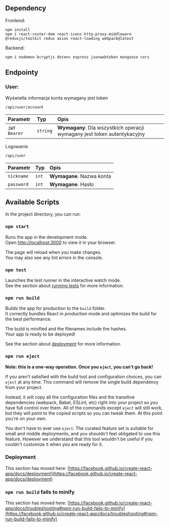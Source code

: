 ## Dependency

Frontend:

```
npm install
npm i react-router-dom react-icons http-proxy-middleware @reduxjs/toolkit redux axios react-loading webpack@latest
```

Backend:

```
npm i nodemon bcryptjs dotenv express jsonwebtoken mongoose cors
```

## Endpointy

### User:

Wyświetla informacje konta wymagany jest token

```http
/api/user/account
```

| Parametr     | Typ      | Opis                                                                     |
| :----------- | :------- | :----------------------------------------------------------------------- |
| `JWT Bearer` | `string` | **Wymagany**. Dla wszystkich operacji wymagany jest token autentykacyjny |

Logowanie

```http
/api/user
```

| Parametr   | Typ   | Opis                      |
| :--------- | :---- | :------------------------ |
| `nickname` | `int` | **Wymagane**. Nazwa konta |
| `password` | `int` | **Wymagane**. Hasło       |

## Available Scripts

In the project directory, you can run:

### `npm start`

Runs the app in the development mode.\
Open [http://localhost:3000](http://localhost:3000) to view it in your browser.

The page will reload when you make changes.\
You may also see any lint errors in the console.

### `npm test`

Launches the test runner in the interactive watch mode.\
See the section about [running tests](https://facebook.github.io/create-react-app/docs/running-tests) for more information.

### `npm run build`

Builds the app for production to the `build` folder.\
It correctly bundles React in production mode and optimizes the build for the best performance.

The build is minified and the filenames include the hashes.\
Your app is ready to be deployed!

See the section about [deployment](https://facebook.github.io/create-react-app/docs/deployment) for more information.

### `npm run eject`

**Note: this is a one-way operation. Once you `eject`, you can't go back!**

If you aren't satisfied with the build tool and configuration choices, you can `eject` at any time. This command will remove the single build dependency from your project.

Instead, it will copy all the configuration files and the transitive dependencies (webpack, Babel, ESLint, etc) right into your project so you have full control over them. All of the commands except `eject` will still work, but they will point to the copied scripts so you can tweak them. At this point you're on your own.

You don't have to ever use `eject`. The curated feature set is suitable for small and middle deployments, and you shouldn't feel obligated to use this feature. However we understand that this tool wouldn't be useful if you couldn't customize it when you are ready for it.

### Deployment

This section has moved here: [https://facebook.github.io/create-react-app/docs/deployment](https://facebook.github.io/create-react-app/docs/deployment)

### `npm run build` fails to minify

This section has moved here: [https://facebook.github.io/create-react-app/docs/troubleshooting#npm-run-build-fails-to-minify](https://facebook.github.io/create-react-app/docs/troubleshooting#npm-run-build-fails-to-minify)

